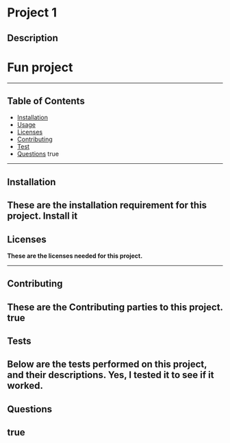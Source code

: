 # Project 1
## Description  
# Fun project
--------------
## Table of Contents
- [Installation](#Installation)
- [Usage](#Usage)
- [Licenses](#Licenses)
- [Contributing](#Contributing)
- [Test](#Test)
- [Questions](#Questions)
true
--------------
## Installation
**These are the installation requirement for this project.**
Install it
--------------
## Licenses
**These are the licenses needed for this project.**

--------------
## Contributing
**These are the Contributing parties to this project.**
true
--------------
## Tests
**Below are the tests performed on this project, and their descriptions.**
Yes, I tested it to see if it worked.
--------------
## Questions

true
--------------
##
